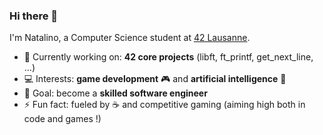 ### Hi there 👋

I'm Natalino, a Computer Science student at [42 Lausanne](https://42lausanne.ch).

- 🌱 Currently working on: **42 core projects** (libft, ft_printf, get_next_line, …)  
- 💻 Interests: **game development** 🎮 and **artificial intelligence** 🤖  
- 🚀 Goal: become a **skilled software engineer**
- ⚡ Fun fact: fueled by ☕ and competitive gaming (aiming high both in code and games !) 
